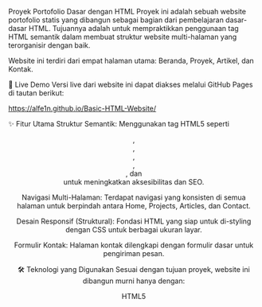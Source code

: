 Proyek Portofolio Dasar dengan HTML
Proyek ini adalah sebuah website portofolio statis yang dibangun sebagai bagian dari pembelajaran dasar-dasar HTML. Tujuannya adalah untuk mempraktikkan penggunaan tag HTML semantik dalam membuat struktur website multi-halaman yang terorganisir dengan baik.

Website ini terdiri dari empat halaman utama: Beranda, Proyek, Artikel, dan Kontak.

🚀 Live Demo
Versi live dari website ini dapat diakses melalui GitHub Pages di tautan berikut:

https://alfe1n.github.io/Basic-HTML-Website/

✨ Fitur Utama
Struktur Semantik: Menggunakan tag HTML5 seperti <header>, <nav>, <main>, <section>, <article>, dan <footer> untuk meningkatkan aksesibilitas dan SEO.

Navigasi Multi-Halaman: Terdapat navigasi yang konsisten di semua halaman untuk berpindah antara Home, Projects, Articles, dan Contact.

Desain Responsif (Struktural): Fondasi HTML yang siap untuk di-styling dengan CSS untuk berbagai ukuran layar.

Formulir Kontak: Halaman kontak dilengkapi dengan formulir dasar untuk pengiriman pesan.

🛠️ Teknologi yang Digunakan
Sesuai dengan tujuan proyek, website ini dibangun murni hanya dengan:

HTML5
